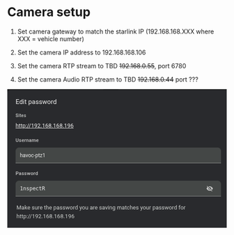 


# Camera setup

1. Set camera gateway to match the starlink IP (192.168.168.XXX where XXX = vehicle number)

2. Set the camera IP address to 192.168.168.106

3. Set the camera RTP stream to TBD ~~192.168.0.55~~, port 6780

4. Set the camera Audio RTP stream to TBD ~~192.168.0.44~~ port ???

![Credentials](image.png)

